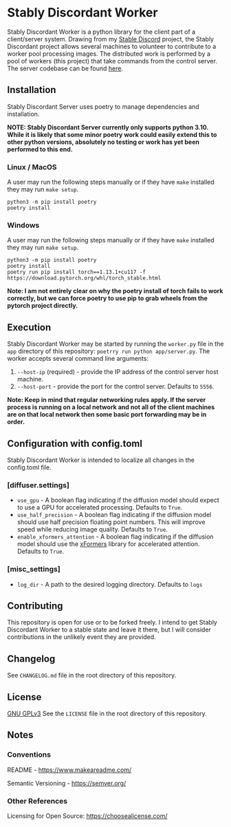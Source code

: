 # Stably Discordant Worker
Stably Discordant Worker is a python library for the client part of a client/server system. Drawing from my [Stable Discord](https://github.com/dankleeman/stable-discord/) project, the Stably Discordant project allows several machines to volunteer to contribute to a worker pool processing images. The distributed work is performed by a pool of workers (this project) that take commands from the control server. The server codebase can be found [here](https://github.com/dankleeman/stably-discordant-server/).

## Installation
Stably Discordant Server uses poetry to manage dependencies and installation.

**NOTE: Stably Discordant Server currently only supports python 3.10. While it is likely that some minor poetry work could easily extend this to other python versions, absolutely no testing or work has yet been performed to this end.**

### Linux / MacOS
A user may run the following steps manually or if they have `make` installed they may run `make setup`.

	python3 -m pip install poetry
	poetry install

### Windows
A user may run the following steps manually or if they have `make` installed they may run `make setup`.

	python3 -m pip install poetry
	poetry install
	poetry run pip install torch==1.13.1+cu117 -f https://download.pytorch.org/whl/torch_stable.html

**Note: I am not entirely clear on why the poetry install of torch fails to work correctly, but we can force poetry to use pip to grab wheels from the pytorch project directly.**

## Execution
Stably Discordant Worker may be started by running the `worker.py` file in the `app` directory of this repository: `poetrry run python app/server.py`. The worker accepts several command line arguments:
1. `--host-ip` (required) - provide the IP address of the control server host machine.
2. `--host-port` - provide the port for the control server. Defaults to `5556`.

**Note: Keep in mind that regular networking rules apply. If the server process is running on a local network and not all of the client machines are on that local network then some basic port forwarding may be in order.**
## Configuration with config.toml
Stably Discordant Worker is intended to localize all changes in the config.toml file.

### \[diffuser.settings\]
- `use_gpu` - A boolean flag indicating if the diffusion model should expect to use a GPU for accelerated processing. Defaults to `True`.
- `use_half_precision` - A boolean flag indicating if the diffusion model should use half precision floating point numbers. This will improve speed while reducing image quality. Defaults to `True`.
- `enable_xformers_attention` - A boolean flag indicating if the diffusion model should use the [xFormers](https://github.com/facebookresearch/xformers) library for accelerated attention. Defaults to `True`.
### \[misc_settings\]
- `log_dir`  - A path to the desired logging directory. Defaults to `logs`

## Contributing
This repository is open for use or to be forked freely. I intend to get Stably Discordant Worker to a stable state and leave it there, but I will consider contributions in the unlikely event they are provided.

## Changelog
See `CHANGELOG.md` file in the root directory of this repository. 

## License
[GNU GPLv3](https://choosealicense.com/licenses/gpl-3.0/)
See the `LICENSE` file in the root directory of this repository. 

## Notes
### Conventions
README - https://www.makeareadme.com/

Semantic Versioning - https://semver.org/

### Other References
Licensing for Open Source: https://choosealicense.com/